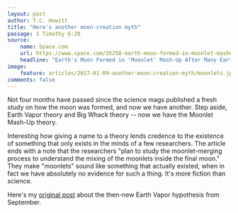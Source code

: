 ```yaml
---
layout: post
author: T.C. Howitt
title: "Here's another moon-creation myth"
passage: 1 Timothy 6:20
source:
    name: Space.com
    url: https://www.space.com/35258-earth-moon-formed-in-moonlet-mashup.html
    headline: "Earth's Moon Formed in 'Moonlet' Mash-Up After Many Earth Impacts"
image:
    feature: articles/2017-01-09-another-moon-creation-myth/moonlets.jpg
comments: false
---
```


Not four months have passed since the science mags published a fresh study on how the moon was formed, and now we have another. Step aside, Earth Vapor theory and Big Whack theory -- now we have the Moonlet Mash-Up theory.

Interesting how giving a name to a theory lends credence to the existence of something that only exists in the minds of a few researchers. The article ends with a note that the researchers "plan to study the moonlet-merging process to understand the mixing of the moonlets inside the final moon." They make "moonlets" sound like something that actually existed, when in fact we have absolutely no evidence for such a thing. It's more fiction than science.

Here's my [original post](http://oilforlight.com/moon-creation-myth) about the then-new Earth Vapor hypothesis from September.
